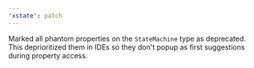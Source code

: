 ```yaml
---
'xstate': patch
---
```


Marked all phantom properties on the `StateMachine` type as deprecated. This deprioritized them in IDEs so they don't popup as first suggestions during property access.
